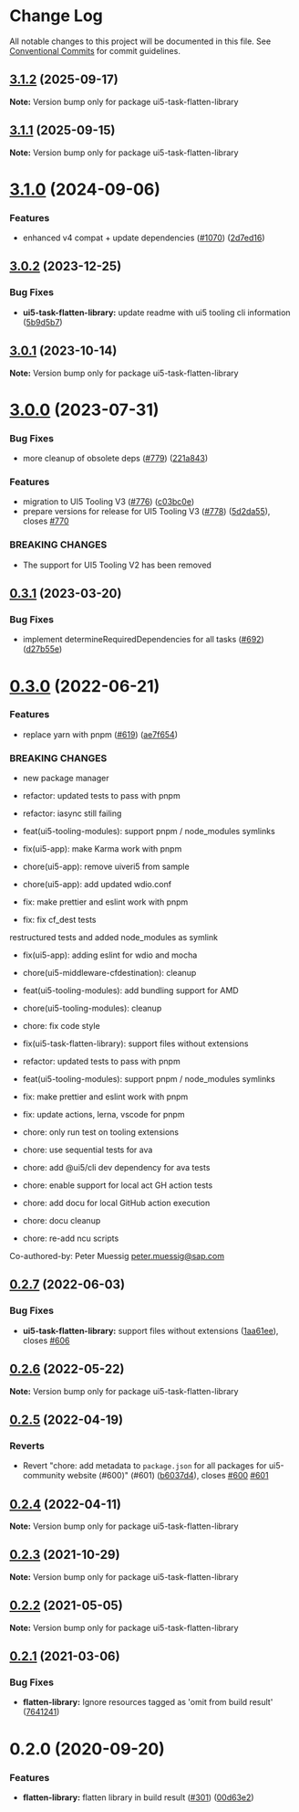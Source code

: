 # Change Log

All notable changes to this project will be documented in this file.
See [Conventional Commits](https://conventionalcommits.org) for commit guidelines.

## [3.1.2](https://github.com/ui5-community/ui5-ecosystem-showcase/compare/ui5-task-flatten-library@3.1.1...ui5-task-flatten-library@3.1.2) (2025-09-17)

**Note:** Version bump only for package ui5-task-flatten-library





## [3.1.1](https://github.com/ui5-community/ui5-ecosystem-showcase/compare/ui5-task-flatten-library@3.1.0...ui5-task-flatten-library@3.1.1) (2025-09-15)

**Note:** Version bump only for package ui5-task-flatten-library





# [3.1.0](https://github.com/ui5-community/ui5-ecosystem-showcase/compare/ui5-task-flatten-library@3.0.2...ui5-task-flatten-library@3.1.0) (2024-09-06)


### Features

* enhanced v4 compat + update dependencies ([#1070](https://github.com/ui5-community/ui5-ecosystem-showcase/issues/1070)) ([2d7ed16](https://github.com/ui5-community/ui5-ecosystem-showcase/commit/2d7ed1623249febd32ecabdd2b47698f1cd968d5))





## [3.0.2](https://github.com/ui5-community/ui5-ecosystem-showcase/compare/ui5-task-flatten-library@3.0.1...ui5-task-flatten-library@3.0.2) (2023-12-25)


### Bug Fixes

* **ui5-task-flatten-library:** update readme with ui5 tooling cli information ([5b9d5b7](https://github.com/ui5-community/ui5-ecosystem-showcase/commit/5b9d5b7f5e6e714a126ad0c8e8610129a75359e3))





## [3.0.1](https://github.com/ui5-community/ui5-ecosystem-showcase/compare/ui5-task-flatten-library@3.0.0...ui5-task-flatten-library@3.0.1) (2023-10-14)

**Note:** Version bump only for package ui5-task-flatten-library





# [3.0.0](https://github.com/ui5-community/ui5-ecosystem-showcase/compare/ui5-task-flatten-library@0.3.1...ui5-task-flatten-library@3.0.0) (2023-07-31)


### Bug Fixes

* more cleanup of obsolete deps ([#779](https://github.com/ui5-community/ui5-ecosystem-showcase/issues/779)) ([221a843](https://github.com/ui5-community/ui5-ecosystem-showcase/commit/221a843ed1693f8db4233c5c6ea03ce368374046))


### Features

* migration to UI5 Tooling V3 ([#776](https://github.com/ui5-community/ui5-ecosystem-showcase/issues/776)) ([c03bc0e](https://github.com/ui5-community/ui5-ecosystem-showcase/commit/c03bc0e8a8d0b55d38510164c885022e11b597e6))
* prepare versions for release for UI5 Tooling V3 ([#778](https://github.com/ui5-community/ui5-ecosystem-showcase/issues/778)) ([5d2da55](https://github.com/ui5-community/ui5-ecosystem-showcase/commit/5d2da55e77513e026377aca799c413560c651f56)), closes [#770](https://github.com/ui5-community/ui5-ecosystem-showcase/issues/770)


### BREAKING CHANGES

* The support for UI5 Tooling V2 has been removed





## [0.3.1](https://github.com/ui5-community/ui5-ecosystem-showcase/compare/ui5-task-flatten-library@0.3.0...ui5-task-flatten-library@0.3.1) (2023-03-20)


### Bug Fixes

* implement determineRequiredDependencies for all tasks ([#692](https://github.com/ui5-community/ui5-ecosystem-showcase/issues/692)) ([d27b55e](https://github.com/ui5-community/ui5-ecosystem-showcase/commit/d27b55e5bd2ad95336bdad8f4f07cd0e10ac2ca2))





# [0.3.0](https://github.com/ui5-community/ui5-ecosystem-showcase/compare/ui5-task-flatten-library@0.2.7...ui5-task-flatten-library@0.3.0) (2022-06-21)


### Features

* replace yarn with pnpm ([#619](https://github.com/ui5-community/ui5-ecosystem-showcase/issues/619)) ([ae7f654](https://github.com/ui5-community/ui5-ecosystem-showcase/commit/ae7f6544f010d4b97c8a4db28ea89d01389b5fb5))


### BREAKING CHANGES

* new package manager

* refactor: updated tests to pass with pnpm

* refactor: iasync still failing

* feat(ui5-tooling-modules): support pnpm / node_modules symlinks

* fix(ui5-app): make Karma work with pnpm

* chore(ui5-app): remove uiveri5 from sample

* chore(ui5-app): add updated wdio.conf

* fix: make prettier and eslint work with pnpm

* fix: fix cf_dest tests

restructured tests and added node_modules as symlink

* fix(ui5-app): adding eslint for wdio and mocha

* chore(ui5-middleware-cfdestination): cleanup

* feat(ui5-tooling-modules): add bundling support for AMD

* chore(ui5-tooling-modules): cleanup

* chore: fix code style

* fix(ui5-task-flatten-library): support files without extensions

* refactor: updated tests to pass with pnpm

* feat(ui5-tooling-modules): support pnpm / node_modules symlinks

* fix: make prettier and eslint work with pnpm

* fix: update actions, lerna, vscode for pnpm

* chore: only run test on tooling extensions

* chore: use sequential tests for ava

* chore: add @ui5/cli dev dependency for ava tests

* chore: enable support for local act GH action tests

* chore: add docu for local GitHub action execution

* chore: docu cleanup

* chore: re-add ncu scripts

Co-authored-by: Peter Muessig <peter.muessig@sap.com>





## [0.2.7](https://github.com/ui5-community/ui5-ecosystem-showcase/compare/ui5-task-flatten-library@0.2.6...ui5-task-flatten-library@0.2.7) (2022-06-03)


### Bug Fixes

* **ui5-task-flatten-library:** support files without extensions ([1aa61ee](https://github.com/ui5-community/ui5-ecosystem-showcase/commit/1aa61ee4d448ab1056679d92ccd188f9c3a81e95)), closes [#606](https://github.com/ui5-community/ui5-ecosystem-showcase/issues/606)





## [0.2.6](https://github.com/ui5-community/ui5-ecosystem-showcase/compare/ui5-task-flatten-library@0.2.5...ui5-task-flatten-library@0.2.6) (2022-05-22)

**Note:** Version bump only for package ui5-task-flatten-library





## [0.2.5](https://github.com/ui5-community/ui5-ecosystem-showcase/compare/ui5-task-flatten-library@0.2.4...ui5-task-flatten-library@0.2.5) (2022-04-19)


### Reverts

* Revert "chore: add metadata to `package.json` for all packages for ui5-community website (#600)" (#601) ([b6037d4](https://github.com/ui5-community/ui5-ecosystem-showcase/commit/b6037d4d397275ad2d83e7f18415c45a878c76bf)), closes [#600](https://github.com/ui5-community/ui5-ecosystem-showcase/issues/600) [#601](https://github.com/ui5-community/ui5-ecosystem-showcase/issues/601)





## [0.2.4](https://github.com/ui5-community/ui5-ecosystem-showcase/compare/ui5-task-flatten-library@0.2.3...ui5-task-flatten-library@0.2.4) (2022-04-11)

**Note:** Version bump only for package ui5-task-flatten-library





## [0.2.3](https://github.com/ui5-community/ui5-ecosystem-showcase/compare/ui5-task-flatten-library@0.2.2...ui5-task-flatten-library@0.2.3) (2021-10-29)

**Note:** Version bump only for package ui5-task-flatten-library





## [0.2.2](https://github.com/ui5-community/ui5-ecosystem-showcase/compare/ui5-task-flatten-library@0.2.1...ui5-task-flatten-library@0.2.2) (2021-05-05)

**Note:** Version bump only for package ui5-task-flatten-library





## [0.2.1](https://github.com/petermuessig/ui5-ecosystem-showcase/compare/ui5-task-flatten-library@0.2.0...ui5-task-flatten-library@0.2.1) (2021-03-06)


### Bug Fixes

* **flatten-library:** Ignore resources tagged as 'omit from build result' ([7641241](https://github.com/petermuessig/ui5-ecosystem-showcase/commit/7641241546a4031ddbbf1b0a7d2e5955da4352be))





# 0.2.0 (2020-09-20)


### Features

* **flatten-library:** flatten library in build result ([#301](https://github.com/petermuessig/ui5-ecosystem-showcase/issues/301)) ([00d63e2](https://github.com/petermuessig/ui5-ecosystem-showcase/commit/00d63e2))
